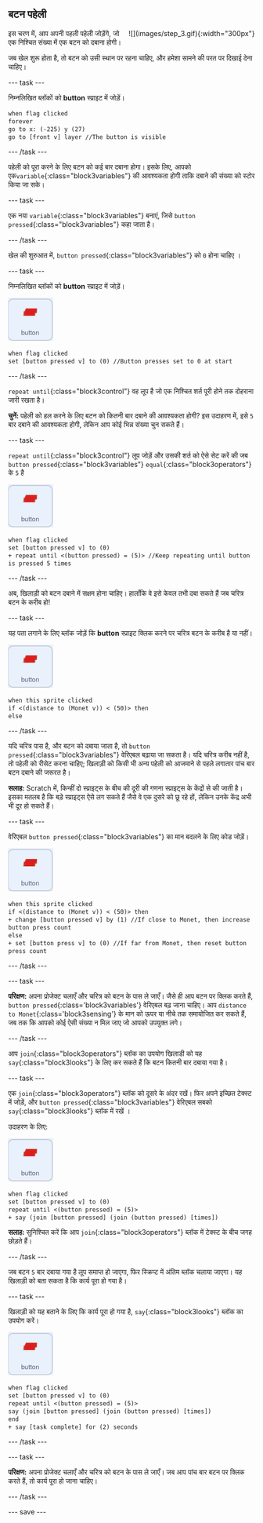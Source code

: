 ## बटन पहेली

<div style="display: flex; flex-wrap: wrap">
<div style="flex-basis: 200px; flex-grow: 1; margin-right: 15px;">
इस चरण में, आप अपनी पहली पहेली जोड़ेंगे, जो एक निश्चित संख्या में एक बटन को दबाना होगी।
</div>
<div>
![](images/step_3.gif){:width="300px"}
</div>
</div>

जब खेल शुरू होता है, तो बटन को उसी स्थान पर रहना चाहिए, और हमेशा सामने की परत पर दिखाई देना चाहिए।

--- task ---

निम्नलिखित ब्लॉकों को **button** स्प्राइट में जोड़ें।

```blocks3
when flag clicked
forever
go to x: (-225) y (27)
go to [front v] layer //The button is visible
```

--- /task ---

पहेली को पूरा करने के लिए बटन को कई बार दबाना होगा। इसके लिए, आपको एक`variable`{:class="block3variables"} की आवश्यकता होगी ताकि दबाने की संख्या को स्टोर किया जा सके।

--- task ---

एक नया `variable`{:class="block3variables"} बनाएं, जिसे `button pressed`{:class="block3variables"} कहा जाता है।

--- /task ---

खेल की शुरुआत में, `button pressed`{:class="block3variables"} को `0` होना चाहिए ।

--- task ---

निम्नलिखित ब्लॉकों को **button** स्प्राइट में जोड़ें।

![button स्प्राइट.](images/button-sprite.png)

```blocks3
when flag clicked
set [button pressed v] to (0) //Button presses set to 0 at start
```

--- /task ---

`repeat until`{:class="block3control"} वह लूप है जो एक निश्चित शर्त पूरी होने तक दोहराना जारी रखता है।

**चुनें:** पहेली को हल करने के लिए बटन को कितनी बार दबाने की आवश्यकता होगी? इस उदाहरण में, इसे `5` बार दबाने की आवश्यकता होगी, लेकिन आप कोई भिन्न संख्या चुन सकते हैं।

--- task ---

`repeat until`{:class="block3control"} लूप जोड़ें और उसकी शर्त को ऐसे सेट करें की जब `button pressed`{:class="block3variables"} `equal`{:class="block3operators"} के `5` है

![button स्प्राइट.](images/button-sprite.png)

```blocks3
when flag clicked
set [button pressed v] to (0)
+ repeat until <(button pressed) = (5)> //Keep repeating until button is pressed 5 times
```

--- /task ---

अब, खिलाड़ी को बटन दबाने में सक्षम होना चाहिए। हालाँकि वे इसे केवल तभी दबा सकते हैं जब चरित्र बटन के करीब हो!

--- task ---

यह पता लगाने के लिए ब्लॉक जोड़ें कि **button** स्प्राइट क्लिक करने पर चरित्र बटन के करीब है या नहीं।

![button स्प्राइट.](images/button-sprite.png)

```blocks3
when this sprite clicked
if <(distance to (Monet v)) < (50)> then
else
```

--- /task ---

यदि चरित्र पास है, और बटन को दबाया जाता है, तो `button pressed`{:class="block3variables"} वेरिएबल बढ़ाया जा सकता है। यदि चरित्र करीब नहीं है, तो पहेली को रीसेट करना चाहिए; खिलाड़ी को किसी भी अन्य पहेली को आजमाने से पहले लगातार पांच बार बटन दबाने की जरूरत है।

**सलाह:** Scratch में, किन्हीं दो स्प्राइट्स के बीच की दूरी की गणना स्प्राइट्स के केंद्रों से की जाती है। इसका मतलब है कि बड़े स्प्राइट्स ऐसे लग सकते हैं जैसे वे एक दुसरे को छू रहे हों, लेकिन उनके केंद्र अभी भी दूर हो सकते हैं।

--- task ---

वेरिएबल `button pressed`{:class="block3variables"} का मान बदलने के लिए कोड जोड़ें।

![button स्प्राइट.](images/button-sprite.png)

```blocks3
when this sprite clicked
if <(distance to (Monet v)) < (50)> then
+ change [button pressed v] by (1) //If close to Monet, then increase button press count
else
+ set [button press v] to (0) //If far from Monet, then reset button press count
```

--- /task ---

--- task ---

**परिक्षण:** अपना प्रोजेक्ट चलाएँ और चरित्र को बटन के पास ले जाएँ। जैसे ही आप बटन पर क्लिक करते हैं, `button pressed`{:class='block3variables'} वेरिएबल बढ़ जाना चाहिए। आप `distance to Monet`{:class='block3sensing'} के मान को ऊपर या नीचे तक समायोजित कर सकते हैं, जब तक कि आपको कोई ऐसी संख्या न मिल जाए जो आपको उपयुक्त लगे।

--- /task ---

आप `join`{:class="block3operators"} ब्लॉक का उपयोग खिलाडी को यह `say`{:class="block3looks"} के लिए कर सकते हैं कि बटन कितनी बार दबाया गया है।

--- task ---

एक `join`{:class="block3operators"} ब्लॉक को दूसरे के अंदर रखें। फिर अपने इच्छित टेक्स्ट में जोड़ें, और `button pressed`{:class="block3variables"} वेरिएबल सबको `say`{:class="block3looks"} ब्लॉक में रखें ।

उदाहरण के लिए:

![button स्प्राइट.](images/button-sprite.png)

```blocks3
when flag clicked
set [button pressed v] to (0)
repeat until <(button pressed) = (5)> 
+ say (join [button pressed] (join (button pressed) [times])
```

**सलाह:** सुनिश्चित करें कि आप `join`{:class="block3operators"} ब्लॉक में टेक्स्ट के बीच जगह छोड़ते हैं।

--- /task ---

जब बटन `5` बार दबाया गया है लूप समाप्त हो जाएगा, फिर स्क्रिप्ट में अंतिम ब्लॉक चलाया जाएगा। यह खिलाड़ी को बता सकता है कि कार्य पूरा हो गया है।

--- task ---

खिलाड़ी को यह बताने के लिए कि कार्य पूरा हो गया है, `say`{:class="block3looks"} ब्लॉक का उपयोग करें।

![button स्प्राइट.](images/button-sprite.png)

```blocks3
when flag clicked
set [button pressed v] to (0)
repeat until <(button pressed) = (5)>
say (join [button pressed] (join (button pressed) [times])
end
+ say [task complete] for (2) seconds
```

--- /task ---



--- task ---

**परिक्षण:** अपना प्रोजेक्ट चलाएँ और चरित्र को बटन के पास ले जाएँ। जब आप पांच बार बटन पर क्लिक करते हैं, तो कार्य पूरा हो जाना चाहिए।

--- /task ---

--- save ---

